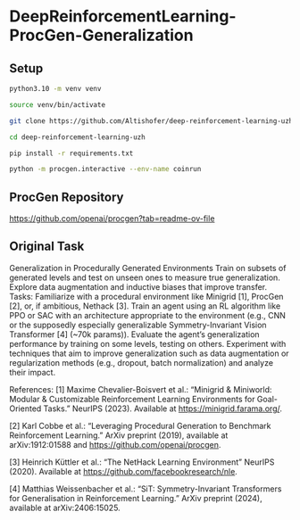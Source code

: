 # DeepReinforcementLearning-ProcGen-Generalization

## Setup
```bash
python3.10 -m venv venv
```
```bash
source venv/bin/activate
```
```bash
git clone https://github.com/Altishofer/deep-reinforcement-learning-uzh.git
```
```bash
cd deep-reinforcement-learning-uzh
```
```bash
pip install -r requirements.txt
```
```bash
python -m procgen.interactive --env-name coinrun
```

## ProcGen Repository
https://github.com/openai/procgen?tab=readme-ov-file

## Original Task

Generalization in Procedurally Generated Environments
Train on subsets of generated levels and test on unseen ones to measure true generalization. Explore data augmentation
and inductive biases that improve transfer.
Tasks:
Familiarize with a procedural environment like Minigrid [1], ProcGen [2], or, if ambitious, Nethack [3].
Train an agent using an RL algorithm like PPO or SAC with an architecture appropriate to the environment (e.g., CNN or
the supposedly especially generalizable Symmetry-Invariant Vision Transformer [4] (~70k params)).
Evaluate the agent’s generalization performance by training on some levels, testing on others.
Experiment with techniques that aim to improve generalization such as data augmentation or regularization methods (e.g.,
dropout, batch normalization) and analyze their impact.

References:
[1] Maxime Chevalier-Boisvert et al.: “Minigrid & Miniworld: Modular & Customizable Reinforcement Learning Environments
for Goal-Oriented Tasks.” NeurIPS (2023). Available at https://minigrid.farama.org/.

[2] Karl Cobbe et al.: “Leveraging Procedural Generation to Benchmark Reinforcement Learning.” ArXiv preprint (2019),
available at arXiv:1912:01588 and https://github.com/openai/procgen.

[3] Heinrich Küttler et al.: “The NetHack Learning Environment” NeurIPS (2020). Available
at https://github.com/facebookresearch/nle.

[4] Matthias Weissenbacher et al.: “SiT: Symmetry-Invariant Transformers for Generalisation in Reinforcement Learning.”
ArXiv preprint (2024), available at arXiv:2406:15025.
